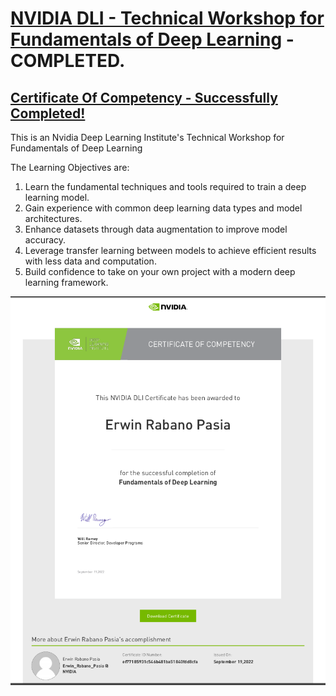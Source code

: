 
# [NVIDIA DLI - Technical Workshop for Fundamentals of Deep Learning](https://www.nvidia.com/en-us/training/instructor-led-workshops/fundamentals-of-deep-learning) - COMPLETED.
## [Certificate Of Competency - Successfully Completed!](https://courses.nvidia.com/certificates/ef77185931c546b481ba51840fdd8cfa)

This is an Nvidia Deep Learning Institute's Technical Workshop for Fundamentals of Deep Learning

The Learning Objectives are:

1. Learn the fundamental techniques and tools required to train a deep learning model.
2. Gain experience with common deep learning data types and model architectures.
3. Enhance datasets through data augmentation to improve model accuracy.
4. Leverage transfer learning between models to achieve efficient results with less data and computation.
5. Build confidence to take on your own project with a modern deep learning framework.


<p style="text-align:center">
    <a href="https://courses.nvidia.com/certificates/ef77185931c546b481ba51840fdd8cfa/" target="_blank">
    <img src="https://github.com/erwinpasia/NVIDIA-DLI---Fundamentals-of-Deep-Learning/blob/main/images/NVIDIA%20DLI%20-%20Fundamentals%20of%20Deep%20Learning.png" alt="NVIDIA-DLI---Fundamentals-of-Deep-Learning"  />
    </a>
</p>


